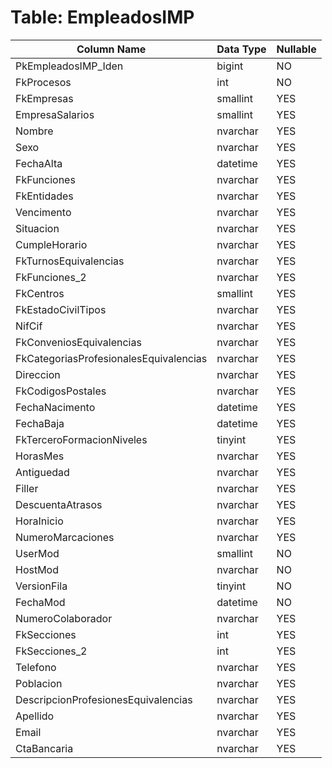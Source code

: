 # Table: EmpleadosIMP

| Column Name | Data Type | Nullable |
|-------------|-----------|----------|
| PkEmpleadosIMP_Iden | bigint | NO |
| FkProcesos | int | NO |
| FkEmpresas | smallint | YES |
| EmpresaSalarios | smallint | YES |
| Nombre | nvarchar | YES |
| Sexo | nvarchar | YES |
| FechaAlta | datetime | YES |
| FkFunciones | nvarchar | YES |
| FkEntidades | nvarchar | YES |
| Vencimento | nvarchar | YES |
| Situacion | nvarchar | YES |
| CumpleHorario | nvarchar | YES |
| FkTurnosEquivalencias | nvarchar | YES |
| FkFunciones_2 | nvarchar | YES |
| FkCentros | smallint | YES |
| FkEstadoCivilTipos | nvarchar | YES |
| NifCif | nvarchar | YES |
| FkConveniosEquivalencias | nvarchar | YES |
| FkCategoriasProfesionalesEquivalencias | nvarchar | YES |
| Direccion | nvarchar | YES |
| FkCodigosPostales | nvarchar | YES |
| FechaNacimento | datetime | YES |
| FechaBaja | datetime | YES |
| FkTerceroFormacionNiveles | tinyint | YES |
| HorasMes | nvarchar | YES |
| Antiguedad | nvarchar | YES |
| Filler | nvarchar | YES |
| DescuentaAtrasos | nvarchar | YES |
| HoraInicio | nvarchar | YES |
| NumeroMarcaciones | nvarchar | YES |
| UserMod | smallint | NO |
| HostMod | nvarchar | NO |
| VersionFila | tinyint | NO |
| FechaMod | datetime | NO |
| NumeroColaborador | nvarchar | YES |
| FkSecciones | int | YES |
| FkSecciones_2 | int | YES |
| Telefono | nvarchar | YES |
| Poblacion | nvarchar | YES |
| DescripcionProfesionesEquivalencias | nvarchar | YES |
| Apellido | nvarchar | YES |
| Email | nvarchar | YES |
| CtaBancaria | nvarchar | YES |
